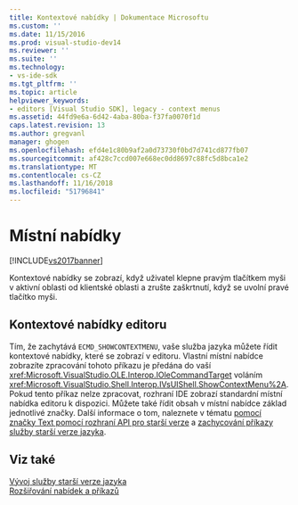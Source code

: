 ```yaml
---
title: Kontextové nabídky | Dokumentace Microsoftu
ms.custom: ''
ms.date: 11/15/2016
ms.prod: visual-studio-dev14
ms.reviewer: ''
ms.suite: ''
ms.technology:
- vs-ide-sdk
ms.tgt_pltfrm: ''
ms.topic: article
helpviewer_keywords:
- editors [Visual Studio SDK], legacy - context menus
ms.assetid: 44fd9e6a-6d42-4aba-80ba-f37fa0070f1d
caps.latest.revision: 13
ms.author: gregvanl
manager: ghogen
ms.openlocfilehash: efd4e1c80b9af2a0d73730f0bd7d741cd877fb07
ms.sourcegitcommit: af428c7ccd007e668ec0dd8697c88fc5d8bca1e2
ms.translationtype: MT
ms.contentlocale: cs-CZ
ms.lasthandoff: 11/16/2018
ms.locfileid: "51796841"
---
```

# <a name="context-menus"></a>Místní nabídky
[!INCLUDE[vs2017banner](../includes/vs2017banner.md)]

Kontextové nabídky se zobrazí, když uživatel klepne pravým tlačítkem myši v aktivní oblasti od klientské oblasti a zrušte zaškrtnutí, když se uvolní pravé tlačítko myši.  
  
## <a name="editor-context-menus"></a>Kontextové nabídky editoru  
 Tím, že zachytává `ECMD_SHOWCONTEXTMENU`, vaše služba jazyka můžete řídit kontextové nabídky, které se zobrazí v editoru. Vlastní místní nabídce zobrazíte zpracování tohoto příkazu je předána do vaší <xref:Microsoft.VisualStudio.OLE.Interop.IOleCommandTarget> voláním <xref:Microsoft.VisualStudio.Shell.Interop.IVsUIShell.ShowContextMenu%2A>. Pokud tento příkaz nelze zpracovat, rozhraní IDE zobrazí standardní místní nabídka editoru k dispozici. Můžete také řídit obsah v místní nabídce základ jednotlivé značky. Další informace o tom, naleznete v tématu [pomocí značky Text pomocí rozhraní API pro starší verze](../extensibility/using-text-markers-with-the-legacy-api.md) a [zachycování příkazy služby starší verze jazyka](../extensibility/internals/intercepting-legacy-language-service-commands.md).  
  
## <a name="see-also"></a>Viz také  
 [Vývoj služby starší verze jazyka](../extensibility/internals/developing-a-legacy-language-service.md)   
 [Rozšiřování nabídek a příkazů](../extensibility/extending-menus-and-commands.md)

